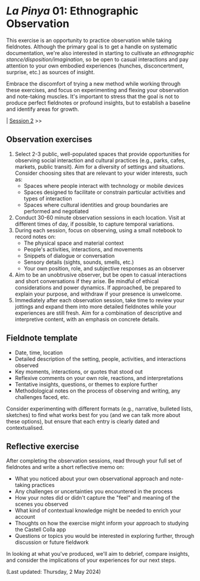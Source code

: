 # _La Pinya_ 01: Ethnographic Observation

This exercise is an opportunity to practice observation while taking fieldnotes. Although the primary goal is to get a handle on systematic documentation, we're also interested in starting to cultivate an _ethnographic stance/disposition/imagination_, so be open to casual interactions and pay attention to your own embodied experiences (hunches, disconcertment, surprise, etc.) as sources of insight.
  
Embrace the discomfort of trying a new method while working through these exercises, and focus on experimenting and flexing your observation and note-taking muscles. It's important to stress that the goal is not to produce perfect fieldnotes or profound insights, but to establish a baseline and identify areas for growth.

| [Session 2](02_core-ethnographic-concepts.md) >>


## Observation exercises

1. Select 2-3 public, well-populated spaces that provide opportunities for observing social interaction and cultural practices (e.g., parks, cafes, markets, public transit). Aim for a diversity of settings and situations. Consider choosing sites that are relevant to your wider interests, such as:
	- Spaces where people interact with technology or mobile devices
	- Spaces designed to facilitate or constrain particular activities and types of interaction
	- Spaces where cultural identities and group boundaries are performed and negotiated
2. Conduct 30-60 minute observation sessions in each location. Visit at different times of day, if possible, to capture temporal variations.
3. During each session, focus on observing, using a small notebook to record notes on:
	- The physical space and material context
	- People's activities, interactions, and movements
	- Snippets of dialogue or conversation
	- Sensory details (sights, sounds, smells, etc.)
	- Your own position, role, and subjective responses as an observer
4. Aim to be an unobtrusive observer, but be open to casual interactions and short conversations if they arise. Be mindful of ethical considerations and power dynamics. If approached, be prepared to explain your purpose, and withdraw if your presence is unwelcome.
5. Immediately after each observation session, take time to review your jottings and expand them into more detailed fieldnotes while your experiences are still fresh. Aim for a combination of descriptive and interpretive content, with an emphasis on concrete details.


## Fieldnote template

- Date, time, location
- Detailed description of the setting, people, activities, and interactions observed
- Key moments, interactions, or quotes that stood out
- Reflexive comments on your own role, reactions, and interpretations
- Tentative insights, questions, or themes to explore further
- Methodological notes on the process of observing and writing, any challenges faced, etc.

Consider experimenting with different formats (e.g., narrative, bulleted lists, sketches) to find what works best for you (and we can talk more about these options), but ensure that each entry is clearly dated and contextualised.


## Reflective exercise

After completing the observation sessions, read through your full set of fieldnotes and write a short reflective memo on:

- What you noticed about your own observational approach and note-taking practices
- Any challenges or uncertainties you encountered in the process
- How your notes did or didn't capture the "feel" and meaning of the scenes you observed
- What kind of contextual knowledge might be needed to enrich your account
- Thoughts on how the exercise might inform your approach to studying the Castell Colla app
- Questions or topics you would be interested in exploring further, through discussion or future fieldwork

In looking at what you've produced, we'll aim to debrief, compare insights, and consider the implications of your experiences for our next steps.

(Last updated: Thursday, 2 May 2024)